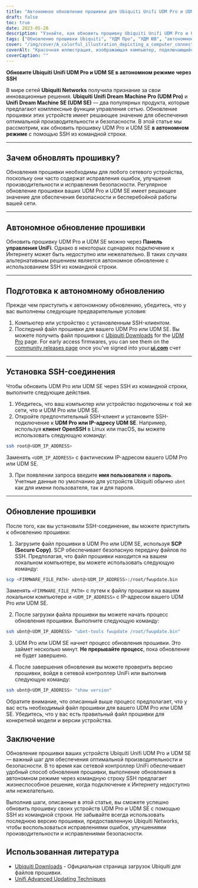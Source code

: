 ```yaml
---
title: "Автономное обновление прошивки для Ubiquiti Unifi UDM Pro и UDM SE через командную строку SSH"
draft: false
toc: true
date: 2023-05-28
description: "Узнайте, как обновить прошивку Ubiquiti Unifi UDM Pro и UDM SE в автономном режиме через командную строку SSH для обеспечения оптимальной производительности и безопасности."
tags: ["Обновление прошивки Ubiquiti", "УДМ Про", "УДМ ЮВ", "автономное обновление прошивки", "командная строка SSH", "управление сетью", "сетевая безопасность", "Обновление прошивки", "SSH-соединение", "файл прошивки", "Сетевой контроллер UniFi", "исправление ошибок", "улучшения производительности", "исправления безопасности", "сеть", "сетевые устройства", "технологии", "ИТ-управление", "процесс обновления прошивки", "оптимизация сети", "Обновление прошивки Ubiquiti Networks", "Обновление прошивки УДМ Про", "Обновление прошивки УДМ SE", "автономный процесс обновления прошивки", "Обновление прошивки SSH", "управление сетевыми устройствами", "обновления безопасности сети", "стратегии обновления прошивки", "автономное управление прошивкой", "оптимизация производительности сети", "управление исправлениями безопасности", "обновления сетевых технологий"]
cover: "/img/cover/A_colorful_illustration_depicting_a_computer_connecting.png"
coverAlt: "Красочная иллюстрация, изображающая компьютер, подключающийся к маршрутизатору через SSH, символизирующий процесс автономного обновления прошивки для устройств Ubiquiti Unifi UDM Pro и UDM SE."
coverCaption: ""
---
```


**Обновите Ubiquiti Unifi UDM Pro и UDM SE в автономном режиме через SSH**

В мире сетей **Ubiquiti Networks** получила признание за свои инновационные решения. **Ubiquiti Unifi Dream Machine Pro (UDM Pro)** и **Unifi Dream Machine SE (UDM SE)** — два популярных продукта, которые предлагают комплексные функции управления сетью. Обновление прошивки этих устройств имеет решающее значение для обеспечения оптимальной производительности и безопасности. В этой статье мы рассмотрим, как обновить прошивку UDM Pro и UDM SE **в автономном режиме** с помощью SSH из командной строки.

______

## Зачем обновлять прошивку?

Обновления прошивки необходимы для любого сетевого устройства, поскольку они часто содержат исправления ошибок, улучшения производительности и исправления безопасности. Регулярное обновление прошивки ваших UDM Pro и UDM SE имеет решающее значение для обеспечения безопасности и бесперебойной работы вашей сети.

______

## Автономное обновление прошивки

Обновить прошивку UDM Pro и UDM SE можно через **Панель управления UniFi**. Однако в некоторых сценариях подключение к Интернету может быть недоступно или нежелательно. В таких случаях альтернативным решением является автономное обновление с использованием SSH из командной строки.

______

## Подготовка к автономному обновлению

Прежде чем приступить к автономному обновлению, убедитесь, что у вас выполнены следующие предварительные условия:

1. Компьютер или устройство с установленным SSH-клиентом.
2. Последний файл прошивки для вашего UDM Pro или UDM SE. Вы можете получить файл прошивки с [Ubiquiti Downloads](https://www.ui.com/download/unifi) for the [UDM Pro](https://www.ui.com/download/unifi/unifi-dream-machine-pro) page. For early access firmwares, you can see them on the [community releases page](https://community.ui.com/releases) once you've signed into your.[**ui.com**](https://account.ui.com/) счет

______

## Установка SSH-соединения

Чтобы обновить UDM Pro или UDM SE через SSH из командной строки, выполните следующие действия.

1. Убедитесь, что ваш компьютер или устройство подключены к той же сети, что и UDM Pro или UDM SE.
2. Откройте предпочтительный SSH-клиент и установите SSH-подключение к **UDM Pro или IP-адресу UDM SE**. Например, используя **клиент OpenSSH** в Linux или macOS, вы можете использовать следующую команду:

```bash
ssh root@<UDM_IP_ADDRESS>
```

Заменять `<UDM_IP_ADDRESS>` с фактическим IP-адресом вашего UDM Pro или UDM SE.

3. При появлении запроса введите **имя пользователя** и **пароль**. Учетные данные по умолчанию для устройств Ubiquiti обычно `ubnt` как для имени пользователя, так и для пароля.

______

## Обновление прошивки

После того, как вы установили SSH-соединение, вы можете приступить к обновлению прошивки:

1. Загрузите файл прошивки в UDM Pro или UDM SE, используя **SCP (Secure Copy)**. SCP обеспечивает безопасную передачу файлов по SSH. Предполагая, что файл прошивки находится на вашем локальном компьютере, вы можете использовать следующую команду:

```bash
scp <FIRMWARE_FILE_PATH> ubnt@<UDM_IP_ADDRESS>:/root/fwupdate.bin
```

Заменять `<FIRMWARE_FILE_PATH>` с путем к файлу прошивки на вашем локальном компьютере и `<UDM_IP_ADDRESS>` с IP-адресом вашего UDM Pro или UDM SE.

2. После загрузки файла прошивки вы можете начать процесс обновления прошивки. Выполните следующую команду:

```bash
ssh ubnt@<UDM_IP_ADDRESS> "ubnt-tools fwupdate /root/fwupdate.bin"
```

3. UDM Pro или UDM SE начнет процесс обновления прошивки. Это займет несколько минут. **Не прерывайте процесс**, пока обновление не будет завершено.

4. После завершения обновления вы можете проверить версию прошивки, войдя в сетевой контроллер UniFi или выполнив следующую команду:

```bash
ssh ubnt@<UDM_IP_ADDRESS> "show version"
```
Обратите внимание, что описанный выше процесс предполагает, что у вас есть необходимый файл прошивки для вашего UDM Pro или UDM SE. Убедитесь, что у вас есть правильный файл прошивки для конкретной модели и версии устройства.

## Заключение

Обновление прошивки ваших устройств Ubiquiti Unifi UDM Pro и UDM SE — важный шаг для обеспечения оптимальной производительности и безопасности. В то время как сетевой контроллер UniFi обеспечивает удобный способ обновления прошивки, выполнение обновления в автономном режиме через командную строку SSH предлагает жизнеспособное решение, когда подключение к Интернету недоступно или нежелательно.

Выполнив шаги, описанные в этой статье, вы сможете успешно обновить прошивку своих устройств UDM Pro и UDM SE с помощью SSH из командной строки. Не забывайте всегда использовать последнюю версию прошивки, предоставленную Ubiquiti Networks, чтобы воспользоваться исправлениями ошибок, улучшениями производительности и исправлениями безопасности.

## Использованная литература

- [Ubiquiti Downloads](https://www.ui.com/download/unifi/) - Официальная страница загрузок Ubiquiti для файлов прошивки.
- [Unifi Advanced Updating Techniques](https://help.ui.com/hc/en-us/articles/204910064-UniFi-Upgrade-the-Firmware-of-a-UniFi-Device)

